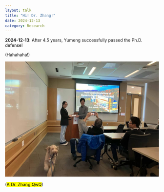 ```yaml
---
layout: talk
title: "Hi! Dr. Zhang!"
date: 2024-12-13
category: Research
---
```


**2024-12-13**: After 4.5 years, Yumeng successfully passed the Ph.D. defense!

(Hahahaha!)

<p><img src="/images/phd_defense.JPG" alt="Ph.D. Final Denfense"></p>
(<mark>A Dr. Zhang QwQ</mark>)

